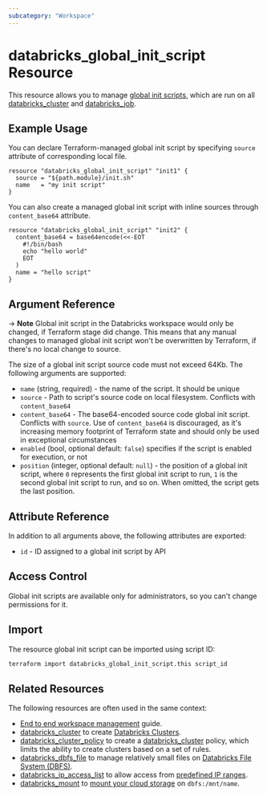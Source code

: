 ```yaml
---
subcategory: "Workspace"
---
```

# databricks_global_init_script Resource

This resource allows you to manage [global init scripts](https://docs.databricks.com/clusters/init-scripts.html#global-init-scripts), which are run on all [databricks_cluster](cluster.md#init_scripts) and [databricks_job](job.md#new_cluster).

## Example Usage

You can declare Terraform-managed global init script by specifying `source` attribute of corresponding local file.

```hcl
resource "databricks_global_init_script" "init1" {
  source = "${path.module}/init.sh"
  name   = "my init script"
}
```

You can also create a managed global init script with inline sources through `content_base64` attribute.

```hcl
resource "databricks_global_init_script" "init2" {
  content_base64 = base64encode(<<-EOT
    #!/bin/bash
    echo "hello world"
    EOT
  )
  name = "hello script"
}
```

## Argument Reference

-> **Note** Global init script in the Databricks workspace would only be changed, if Terraform stage did change. This means that any manual changes to managed global init script won't be overwritten by Terraform, if there's no local change to source.

The size of a global init script source code must not exceed 64Kb. The following arguments are supported:

* `name` (string, required) - the name of the script.  It should be unique
* `source` - Path to script's source code on local filesystem. Conflicts with `content_base64`
* `content_base64` - The base64-encoded source code global init script. Conflicts with `source`. Use of `content_base64` is discouraged, as it's increasing memory footprint of Terraform state and should only be used in exceptional circumstances
* `enabled` (bool, optional default: `false`) specifies if the script is enabled for execution, or not
* `position` (integer, optional default: `null`) - the position of a global init script, where `0` represents the first global init script to run, `1` is the second global init script to run, and so on. When omitted, the script gets the last position.

## Attribute Reference

In addition to all arguments above, the following attributes are exported:

* `id` - ID assigned to a global init script by API

## Access Control

Global init scripts are available only for administrators, so you can't change permissions for it.

## Import

The resource global init script can be imported using script ID:

```bash
terraform import databricks_global_init_script.this script_id
```

## Related Resources

The following resources are often used in the same context:

* [End to end workspace management](../guides/workspace-management.md) guide.
* [databricks_cluster](cluster.md) to create [Databricks Clusters](https://docs.databricks.com/clusters/index.html).
* [databricks_cluster_policy](cluster_policy.md) to create a [databricks_cluster](cluster.md) policy, which limits the ability to create clusters based on a set of rules.
* [databricks_dbfs_file](dbfs_file.md) to manage relatively small files on [Databricks File System (DBFS)](https://docs.databricks.com/data/databricks-file-system.html).
* [databricks_ip_access_list](ip_access_list.md) to allow access from [predefined IP ranges](https://docs.databricks.com/security/network/ip-access-list.html).
* [databricks_mount](mount.md) to [mount your cloud storage](https://docs.databricks.com/data/databricks-file-system.html#mount-object-storage-to-dbfs) on `dbfs:/mnt/name`.
